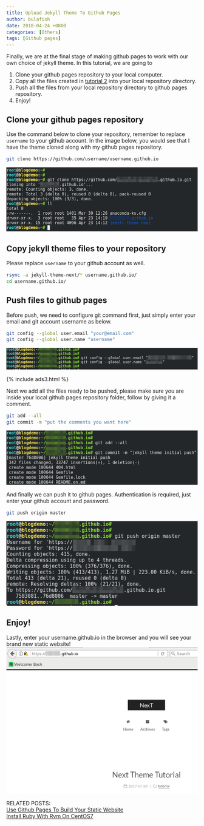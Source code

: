 ```yaml
---
title: Upload Jekyll Theme To Github Pages
author: bulafish
date: 2018-04-24 +0800
categories: [Others]
tags: [Github pages]
---
```


Finally, we are at the final stage of making github pages to work with our own choice of jekyll theme.  In this tutorial, we are going to
1. Clone your github pages repository to your local computer.
2. Copy all the files created in [tutorial 2](https://www.bulafish.com/sharings/centos/2018/04/24/install-ruby-with-rvm-on-centos7/) into your local repository directory.
3. Push all the files from your local repository directory to github pages repository.
4. Enjoy!

## Clone your github pages repository
Use the command below to clone your repository, remember to replace `username` to your github account.  In the image below, you would see that I have the theme cloned along with my github pages repository.
```bash
git clone https://github.com/username/username.github.io
```
![git clone](/assets/img/2018042320.png)

## Copy jekyll theme files to your repository
Please replace `username` to your github account as well.
```bash
rsync -a jekyll-theme-next/* username.github.io/
cd username.github.io/
```
## Push files to github pages
Before push, we need to configure git command first, just simply enter your email and git account username as below.
```bash
git config --global user.email "your@email.com"
git config --global user.name "username"
```
![git config](/assets/img/2018042322.png)

{% include ads3.html %}

Next we add all the files ready to be pushed, please make sure you are inside your local github pages repository folder, follow by giving it a comment.
```bash
git add --all
git commit -m "put the comments you want here"
```
![git](/assets/img/2018042323.png)

And finally we can push it to github pages.  Authentication is required, just enter your github account and password.
```bash
git push origin master
```
![git push](/assets/img/2018042324.png)

## Enjoy!
Lastly, enter your username.github.io in the browser and you will see your brand new static website!
<br>![github pages](/assets/img/2018042325.png)

RELATED POSTS:
<br>[Use Github Pages To Build Your Static Website](https://www.bulafish.com/sharings/2018/04/23/use-github-page-to-build-your-static-website/)
<br>[Install Ruby With Rvm On CentOS7](https://www.bulafish.com/sharings/centos/2018/04/24/install-ruby-with-rvm-on-centos7/)
